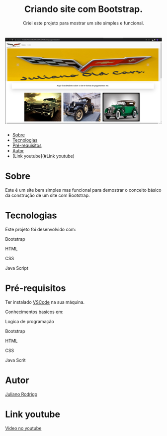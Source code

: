 <h1 align="center"> Criando site com Bootstrap. </h1>

<p align="center"> Criei este projeto para mostrar um site simples e funcional.</p>

<h1 align="center">
  <img alt="Menu" title="#Menu" src="https://github.com/Julian01001111/Meu-site-com-Bootstrap/blob/main/img/Site.PNG?raw=true" />
</h1>

<!---->
   * [Sobre](#Sobre)
   * [Tecnologias](#Tecnologias)
   * [Pré-requisitos](#Pré-requisitos)
   * [Autor](#Autor)
   * [Link youtube](#Link youtube)
  
<!---->


# Sobre
<p>Este é um site bem simples mas funcional para demostrar o conceito básico da construção de um site com Bootstrap.</p>

# Tecnologias
<p>Este projeto foi desenvolvido com:</p>
<p>Bootstrap</p>
<p>HTML</p>
<p>CSS</p>
<p>Java Script</p>


# Pré-requisitos
Ter instalado [VSCode](https://code.visualstudio.com/) na sua máquina.

Conhecimentos basicos em:
<p>Logica de programação</p>
<p>Bootstrap</p>
<p>HTML</p>
<p>CSS</p>
<p>Java Scrit</p>

# Autor
[Juliano Rodrigo](https://www.linkedin.com/in/juliano-rodrigo-88a1a1168/)

# Link youtube
[Video no youtube](https://youtu.be/XmXK7aKRLf8)

